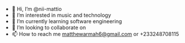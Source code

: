 - 👋 Hi, I’m @nii-mattio
- 👀 I’m interested in music and technology 
- 🌱 I’m currently learning software engineering 
- 💞️ I’m looking to collaborate on 
- 📫 How to reach me matthewarmah6@gmail.com or +233248708115

<!---
nii-mattio/nii-mattio is a ✨ special ✨ repository because its `README.md` (this file) appears on your GitHub profile.
You can click the Preview link to take a look at your changes.
--->
